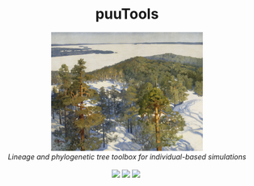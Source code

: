 <h1 align="center">puuTools</h1>
<p align="center">
    <img src="pic.jpg" width=300>
    <br/>
    <em>Lineage and phylogenetic tree toolbox for individual-based simulations</em>
    <br/><br/>
    <a href="https://github.com/charlesrocabert/Evo2Sim/releases/latest"><img src="https://img.shields.io/badge/version- 1.1.0-green.svg" /></a>&nbsp;<a href="https://github.com/charlesrocabert/Evo2Sim/releases/latest"><img src="https://img.shields.io/badge/build-passing-green.svg" /></a>&nbsp;<a href="https://www.gnu.org/licenses/gpl-3.0"><img src="https://img.shields.io/badge/license-GPL v3-blue.svg" /></a>&nbsp;
</p>
